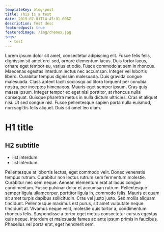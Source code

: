 ```yaml
---
templateKey: blog-post
title: This is a test
date: 2019-07-01T14:45:01.606Z
description: Test desc
featuredpost: true
featuredimage: /img/chemex.jpg
tags:
  - test
---
```

Lorem ipsum dolor sit amet, consectetur adipiscing elit. Fusce felis felis, dignissim sit amet orci sed, ornare elementum lacus. Duis tortor lacus, ornare eget tempor eu, varius et odio. Fusce commodo at sem in rhoncus. Maecenas egestas interdum lectus nec accumsan. Integer vel lobortis libero. Curabitur tempus dignissim malesuada. Duis gravida congue malesuada. Class aptent taciti sociosqu ad litora torquent per conubia nostra, per inceptos himenaeos. Mauris eget semper ipsum. Cras quis massa ipsum. Integer tempor ex eget nisi porttitor, at rhoncus nulla consequat. Quisque pharetra metus in nulla dictum ultricies. Cras et aliquet nisi. Ut sed congue nisl. Fusce pellentesque sapien porta nulla euismod, non sagittis felis aliquet. Duis sit amet leo diam.

# H1 title

## H2 subtitle

* list interdum
* list interdum

Pellentesque at lobortis lectus, eget commodo velit. Donec venenatis tempus rutrum. Curabitur non lectus rutrum sem fermentum molestie. Curabitur nec sem neque. Aenean elementum erat at lacus congue condimentum. Fusce pulvinar dolor et accumsan rutrum. Pellentesque semper ligula ullamcorper, porttitor ligula in, commodo felis. Mauris et quam sit amet turpis dapibus sollicitudin. Cras vel justo justo. Sed mollis aliquam tincidunt. Pellentesque maximus est purus, sit amet vulputate neque tincidunt at. Vivamus neque velit, molestie quis tortor a, condimentum rhoncus felis. Suspendisse a tortor eget metus consectetur cursus egestas quis neque. Interdum et malesuada fames ac ante ipsum primis in faucibus. Phasellus vel porta erat, eget hendrerit sem.
